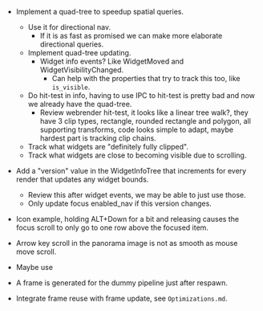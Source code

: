 * Implement a quad-tree to speedup spatial queries.
   - Use it for directional nav.
      - If it is as fast as promised we can make more elaborate directional queries.
   - Implement quad-tree updating.
      - Widget info events? Like WidgetMoved and WidgetVisibilityChanged.
         - Can help with the properties that try to track this too, like `is_visible`.
   - Do hit-test in info, having to use IPC to hit-test is pretty bad and now we already have the quad-tree.
      - Review webrender hit-test, it looks like a linear tree walk?, they have 3 clip types, rectangle, rounded rectangle and polygon,
        all supporting transforms, code looks simple to adapt, maybe hardest part is tracking clip chains.
   - Track what widgets are "definitely fully clipped".
   - Track what widgets are close to becoming visible due to scrolling.

* Add a "version" value in the WidgetInfoTree that increments for every render that updates any widget bounds.
   - Review this after widget events, we may be able to just use those.
   - Only update focus enabled_nav if this version changes.

* Icon example, holding ALT+Down for a bit and releasing causes the focus scroll to only go to one row above the focused item.
* Arrow key scroll in the panorama image is not as smooth as mouse move scroll.
* Maybe use

* A frame is generated for the dummy pipeline just after respawn.
* Integrate frame reuse with frame update, see `Optimizations.md`.